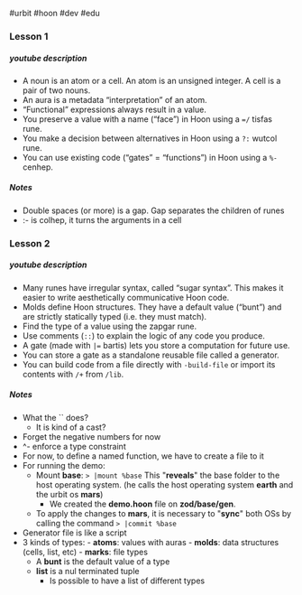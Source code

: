 #urbit #hoon #dev #edu

### Lesson 1
##### youtube description
- A noun is an atom or a cell. An atom is an unsigned integer. A cell is a pair of two nouns. 
- An aura is a metadata “interpretation” of an atom. 
- “Functional” expressions always result in a value. 
- You preserve a value with a name (“face”) in Hoon using a `=/` tisfas rune. 
- You make a decision between alternatives in Hoon using a `?:` wutcol rune. 
- You can use existing code (“gates” = “functions”) in Hoon using a `%-` cenhep.

##### Notes
- Double spaces (or more) is a gap. Gap separates the children of runes
- :- is colhep, it turns the arguments in a cell


### Lesson 2
##### youtube description
- Many runes have irregular syntax, called “sugar syntax”. This makes it easier to write aesthetically communicative Hoon code. 
- Molds define Hoon structures. They have a default value (“bunt”) and are strictly statically typed (i.e. they must match).  
- Find the type of a value using the zapgar rune.  
- Use comments (`::`) to explain the logic of any code you produce.  
- A gate (made with `|=` bartis) lets you store a computation for future use.  
- You can store a gate as a standalone reusable file called a generator.  
- You can build code from a file directly with `-build-file` or import its contents with `/+` from `/lib`.

##### Notes
- What the \`\` does?
	- It is kind of a cast?
- Forget the negative numbers for now
- ^-  enforce a type constraint
- For now, to define a named function, we have to create a file to it
- For running the demo:
	- Mount __base__: 
	 ```> |mount %base```
	  This "__reveals__" the base folder to the host operating system. (he calls the host operating system __earth__ and the urbit os __mars__)
	   - We created the __demo.hoon__ file on __zod/base/gen__.
	- To apply the changes to __mars__, it is necessary to "__sync__" both OSs by calling the command
	 ```> |commit %base```
- Generator file is like a script
- 3 kinds of types:
	  - __atoms__: values with auras
	  - __molds__: data structures (cells, list, etc)
	  - __marks__: file types
   - A __bunt__ is the default value of a type
   - __list__ is a nul terminated tuple
	   - Is possible to have a list of different types